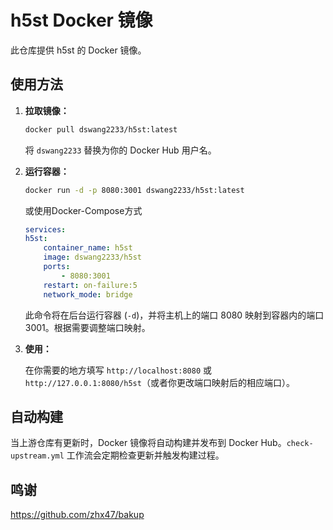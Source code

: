 # h5st Docker 镜像

此仓库提供 h5st 的 Docker 镜像。

## 使用方法

1.  **拉取镜像：**

    ```bash
    docker pull dswang2233/h5st:latest
    ```

    将 `dswang2233` 替换为你的 Docker Hub 用户名。

2.  **运行容器：**

    ```bash
    docker run -d -p 8080:3001 dswang2233/h5st:latest
    ```

    或使用Docker-Compose方式

    ```yaml
    services:
    h5st:
        container_name: h5st
        image: dswang2233/h5st
        ports:
            - 8080:3001
        restart: on-failure:5
        network_mode: bridge
    ```

    此命令将在后台运行容器 (`-d`)，并将主机上的端口 8080 映射到容器内的端口 3001。根据需要调整端口映射。

3.  **使用：**

    在你需要的地方填写 `http://localhost:8080` 或 `http://127.0.0.1:8080/h5st`（或者你更改端口映射后的相应端口）。

## 自动构建

当上游仓库有更新时，Docker 镜像将自动构建并发布到 Docker Hub。`check-upstream.yml` 工作流会定期检查更新并触发构建过程。

## 鸣谢

https://github.com/zhx47/bakup
